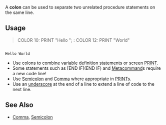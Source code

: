 A **colon** can be used to separate two unrelated procedure statements on the same line.

## Usage

> COLOR 10: PRINT "Hello "; : COLOR 12: PRINT "World"

```text

Hello World

```

* Use colons to combine variable definition statements or screen [PRINT](PRINT).
* Some statements such as [END IF](END IF) and [Metacommand](Metacommand)s require a new code line!
* Use [Semicolon](Semicolon) and [Comma](Comma) where appropriate in [PRINT](PRINT)s.
* Use an [underscore](underscore) at the end of a line to extend a line of code to the next line.

## See Also

* [Comma](Comma), [Semicolon](Semicolon)
